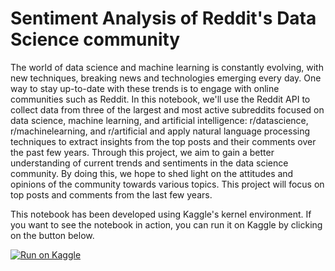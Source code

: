 # Sentiment Analysis of Reddit's Data Science community

The world of data science and machine learning is constantly evolving, with new techniques, breaking news and technologies emerging every day. One way to stay up-to-date with these trends is to engage with online communities such as Reddit. In this notebook, we'll use the Reddit API to collect data from three of the largest and most active subreddits focused on data science, machine learning, and artificial intelligence: r/datascience, r/machinelearning, and r/artificial and apply natural language processing techniques to extract insights from the top posts and their comments over the past few years. Through this project, we aim to gain a better understanding of current trends and sentiments in the data science community.
By doing this, we hope to shed light on the attitudes and opinions of the community towards various topics. This project will focus on top posts and comments from the last few years.

This notebook has been developed using Kaggle's kernel environment. If you want to see the notebook in action, you can run it on Kaggle by clicking on the button below.

[![Run on Kaggle](https://www.kaggle.com/static/images/open-in-kaggle.svg)](https://www.kaggle.com/code/daniarlert/sentiment-analysis-reddit-data-science)
